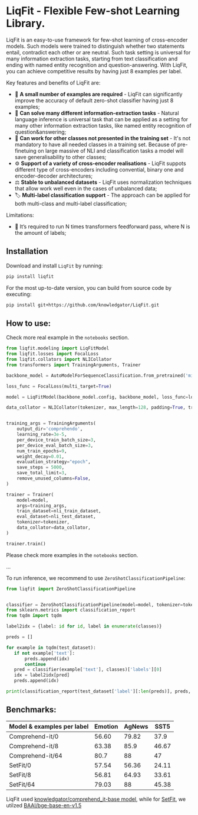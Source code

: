 # LiqFit - Flexible Few-shot Learning Library.

LiqFit is an easy-to-use framework for few-shot learning of cross-encoder models. Such models were trained to distinguish whether two statements entail, contradict each other or are neutral. Such task setting is universal for many information extraction tasks, starting from text classification and ending with named entity recognition and question-answering. With LiqFit, you can achieve competitive results by having just 8 examples per label. 


Key features and benefits of LiqFit are:
* 🔢 **A small number of examples are required** - LiqFit can significantly improve the accuracy of default zero-shot classifier having just 8 examples;
* 📝 **Can solve many different information-extraction tasks** - Natural language inference is universal task that can be applied as a setting for many other information extraction tasks, like named entity recognition of question&answering;
* 🌈 **Can work for other classes not presented in the training set** - It's not mandatory to have all needed classes in a training set. Because of pre-finetuing on large massive of NLI and classification tasks a model will save generalisability to other classes;
* ⚙️ **Support of a variety of cross-encoder realisations** - LiqFit suppots different type of cross-encoders including convential, binary one and encoder-decoder architectures;
* ⚖️ **Stable to unbalanced datasets** - LiqFit uses normalization techniques that allow work well even in the cases of unbalanced data;
* 🏷️ **Multi-label classification support** -  The approach can be applied for both multi-class and multi-label classification;

Limitations:
* 🤔 It’s required to run N times transformers feedforward pass, where N is the amount of labels;


## Installation

Download and install `LiqFit` by running:

```bash
pip install liqfit
```

For the most up-to-date version, you can build from source code by executing:

```bash
pip install git+https://github.com/knowledgator/LiqFit.git
```

## How to use:
Check more real example in the `notebooks` section.

```python
from liqfit.modeling import LiqFitModel
from liqfit.losses import FocalLoss
from liqfit.collators import NLICollator
from transformers import TrainingArguments, Trainer

backbone_model = AutoModelForSequenceClassification.from_pretrained('microsoft/deberta-v3-xsmall')

loss_func = FocalLoss(multi_target=True)

model = LiqFitModel(backbone_model.config, backbone_model, loss_func=loss_func)

data_collator = NLICollator(tokenizer, max_length=128, padding=True, truncation=True)


training_args = TrainingArguments(
    output_dir='comprehendo',
    learning_rate=3e-5,
    per_device_train_batch_size=3,
    per_device_eval_batch_size=3,
    num_train_epochs=9,
    weight_decay=0.01,
    evaluation_strategy="epoch",
    save_steps = 5000,
    save_total_limit=3,
    remove_unused_columns=False,
)

trainer = Trainer(
    model=model,
    args=training_args,
    train_dataset=nli_train_dataset,
    eval_dataset=nli_test_dataset,
    tokenizer=tokenizer,
    data_collator=data_collator,
)

trainer.train()
```
Please check more examples in the `notebooks` section.

...

To run inference, we recommend to use `ZeroShotClassificationPipeline`:

```python
from liqfit import ZeroShotClassificationPipeline


classifier = ZeroShotClassificationPipeline(model=model, tokenizer=tokenizer)
from sklearn.metrics import classification_report
from tqdm import tqdm

label2idx = {label: id for id, label in enumerate(classes)}

preds = []

for example in tqdm(test_dataset):
   if not example['text']:
       preds.append(idx)
       continue
   pred = classifier(example['text'], classes)['labels'][0]
   idx = label2idx[pred]
   preds.append(idx)

print(classification_report(test_dataset['label'][:len(preds)], preds, target_names=classes, digits=4))
```

## Benchmarks:
| Model & examples per label | Emotion | AgNews | SST5 |
|-|-|-|-|
| Comprehend-it/0 | 56.60 | 79.82 | 37.9 |  
| Comprehend-it/8 | 63.38 | 85.9 | 46.67 |
| Comprehend-it/64 | 80.7 | 88 | 47 |
| SetFit/0 | 57.54 | 56.36 | 24.11 |
| SetFit/8 | 56.81 | 64.93 | 33.61 |  
| SetFit/64 | 79.03 | 88 | 45.38 |

LiqFit used [knowledgator/comprehend_it-base model](https://huggingface.co/knowledgator/comprehend_it-base), while for [SetFit](https://github.com/huggingface/setfit), we utilzed [BAAI/bge-base-en-v1.5](https://huggingface.co/BAAI/bge-small-en-v1.5)
